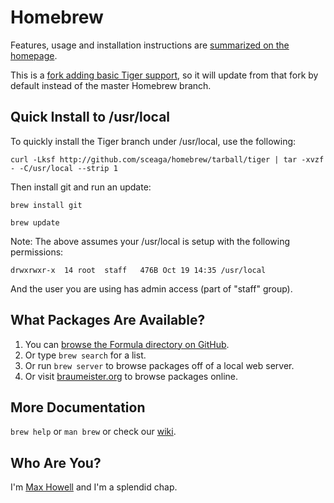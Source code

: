 Homebrew
========
Features, usage and installation instructions are [summarized on the homepage][home].

This is a [fork adding basic Tiger support][ppcfork], so it will update from
that fork by default instead of the master Homebrew branch.

Quick Install to /usr/local
---------------------------
To quickly install the Tiger branch under /usr/local, use the following:

  `curl -Lksf http://github.com/sceaga/homebrew/tarball/tiger | tar -xvzf - -C/usr/local --strip 1`

Then install git and run an update:

  `brew install git`

  `brew update`

Note: The above assumes your /usr/local is setup with the following permissions:

  `drwxrwxr-x  14 root  staff   476B Oct 19 14:35 /usr/local`

And the user you are using has admin access (part of "staff" group).

What Packages Are Available?
----------------------------
1. You can [browse the Formula directory on GitHub][formula].
2. Or type `brew search` for a list.
3. Or run `brew server` to browse packages off of a local web server.
4. Or visit [braumeister.org][braumeister] to browse packages online.

More Documentation
------------------
`brew help` or `man brew` or check our [wiki][].

Who Are You?
------------
I'm [Max Howell][mxcl] and I'm a splendid chap.


[home]:http://mxcl.github.com/homebrew
[wiki]:http://wiki.github.com/mxcl/homebrew
[mxcl]:http://twitter.com/mxcl
[formula]:http://github.com/mxcl/homebrew/tree/master/Library/Formula/
[braumeister]:http://braumeister.org
[ppcfork]:http://github.com/sceaga/homebrew/tree/tiger
